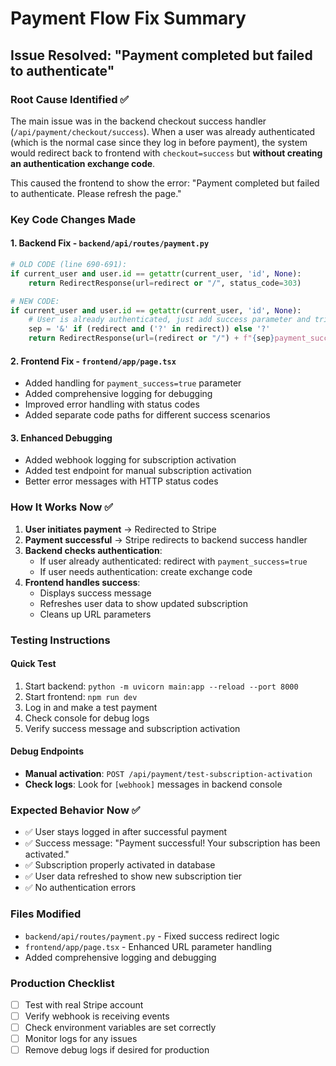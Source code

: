 # Payment Flow Fix Summary

## Issue Resolved: "Payment completed but failed to authenticate"

### Root Cause Identified ✅
The main issue was in the backend checkout success handler (`/api/payment/checkout/success`). When a user was already authenticated (which is the normal case since they log in before payment), the system would redirect back to frontend with `checkout=success` but **without creating an authentication exchange code**.

This caused the frontend to show the error: "Payment completed but failed to authenticate. Please refresh the page."

### Key Code Changes Made

#### 1. Backend Fix - `backend/api/routes/payment.py`
```python
# OLD CODE (line 690-691):
if current_user and user.id == getattr(current_user, 'id', None):
    return RedirectResponse(url=redirect or "/", status_code=303)

# NEW CODE:
if current_user and user.id == getattr(current_user, 'id', None):
    # User is already authenticated, just add success parameter and trigger subscription check
    sep = '&' if (redirect and ('?' in redirect)) else '?'
    return RedirectResponse(url=(redirect or "/") + f"{sep}payment_success=true", status_code=303)
```

#### 2. Frontend Fix - `frontend/app/page.tsx`
- Added handling for `payment_success=true` parameter
- Added comprehensive logging for debugging
- Improved error handling with status codes
- Added separate code paths for different success scenarios

#### 3. Enhanced Debugging
- Added webhook logging for subscription activation
- Added test endpoint for manual subscription activation
- Better error messages with HTTP status codes

### How It Works Now ✅

1. **User initiates payment** → Redirected to Stripe
2. **Payment successful** → Stripe redirects to backend success handler
3. **Backend checks authentication**:
   - If user already authenticated: redirect with `payment_success=true`
   - If user needs authentication: create exchange code
4. **Frontend handles success**:
   - Displays success message
   - Refreshes user data to show updated subscription
   - Cleans up URL parameters

### Testing Instructions

#### Quick Test
1. Start backend: `python -m uvicorn main:app --reload --port 8000`
2. Start frontend: `npm run dev`
3. Log in and make a test payment
4. Check console for debug logs
5. Verify success message and subscription activation

#### Debug Endpoints
- **Manual activation**: `POST /api/payment/test-subscription-activation`
- **Check logs**: Look for `[webhook]` messages in backend console

### Expected Behavior Now ✅
- ✅ User stays logged in after successful payment
- ✅ Success message: "Payment successful! Your subscription has been activated."
- ✅ Subscription properly activated in database
- ✅ User data refreshed to show new subscription tier
- ✅ No authentication errors

### Files Modified
- `backend/api/routes/payment.py` - Fixed success redirect logic
- `frontend/app/page.tsx` - Enhanced URL parameter handling
- Added comprehensive logging and debugging

### Production Checklist
- [ ] Test with real Stripe account
- [ ] Verify webhook is receiving events
- [ ] Check environment variables are set correctly
- [ ] Monitor logs for any issues
- [ ] Remove debug logs if desired for production

